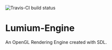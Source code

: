 ![Travis-CI build status](https://travis-ci.org/LumiumEngine/Lumium-Engine.svg?branch=master)

# Lumium-Engine
An OpenGL Rendering Engine created with SDL.